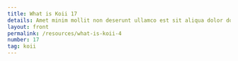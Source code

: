 ```yaml
---
title: What is Koii 17
details: Amet minim mollit non deserunt ullamco est sit aliqua dolor do amet sint. Velit officia consequat duis enim velit mollit. Exercitation ven
layout: front
permalink: /resources/what-is-koii-4
number: 17
tag: koii
---
```

